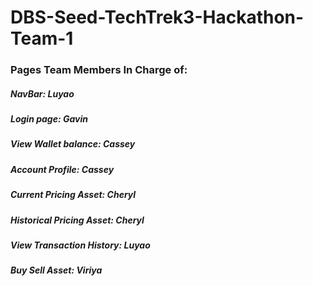 # DBS-Seed-TechTrek3-Hackathon-Team-1

### Pages Team Members In Charge of:
##### NavBar: Luyao<br>
##### Login page: Gavin<br>
##### View Wallet balance: Cassey<br>
##### Account Profile: Cassey<br>
##### Current Pricing Asset: Cheryl<br>
##### Historical Pricing Asset: Cheryl<br>
##### View Transaction History: Luyao<br>
##### Buy Sell Asset: Viriya<br>







